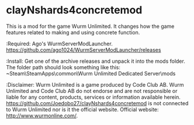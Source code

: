 # clayNshards4concretemod
This is a mod for the game Wurm Unlimited. It changes how the game features related to making and using concrete function.

:Required:
Ago's WurmServerModLauncher. https://github.com/ago1024/WurmServerModLauncher/releases

:Install:
Get one of the archive releases and unpack it into the mods folder. The folder path should look something like this: ~Steam\SteamApps\common\Wurm Unlimited Dedicated Server\mods

:Disclaimer:
Wurm Unlimited is a game produced by Code Club AB. Wurm Unlimited and Code Club AB do not endorse and are not responsible or liable for any content, products, services or information available herein. https://github.com/Joedobo27/clayNshards4concretemod is not connected to Wurm Unlimited nor is it the official website. Official website: http://www.wurmonline.com/.

